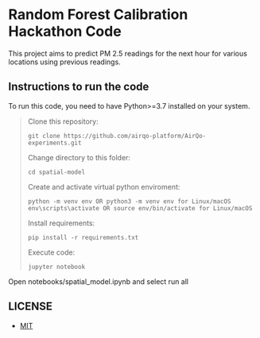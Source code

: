 # Random Forest Calibration Hackathon Code
This project aims to predict PM 2.5 readings for the next hour for various locations using previous readings.


## Instructions to run the code
To run this code, you need to have Python>=3.7 installed on your system.

> Clone this repository:
> ```
> git clone https://github.com/airqo-platform/AirQo-experiments.git
> ```
> Change directory to this folder:
> ```
> cd spatial-model
> ```
> Create and activate virtual python enviroment:
> ```
> python -m venv env OR python3 -m venv env for Linux/macOS
> env\scripts\activate OR source env/bin/activate for Linux/macOS
> ```
> Install requirements:
> ```
> pip install -r requirements.txt
> ```
> Execute code:
> ```
> jupyter notebook
> ```
Open notebooks/spatial_model.ipynb and select run all

## LICENSE

- [MIT](https://choosealicense.com/licenses/mit/)

